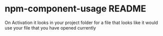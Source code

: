 # npm-component-usage README

On Activation it looks in your project folder for a file that looks like it would use your file that you have opened currently